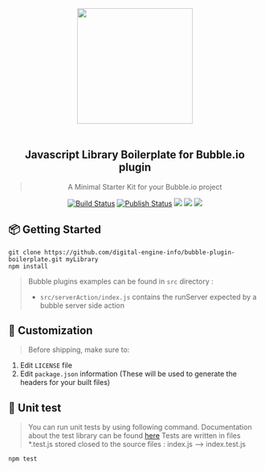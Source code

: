  <div align="center">
 <img align="center" width="230" style="margin-bottom: 20px" src="https://i.imgur.com/ssD3mvO.png" />
  <h2>Javascript Library Boilerplate for Bubble.io plugin</h2>
  <blockquote>A Minimal Starter Kit for your Bubble.io project</blockquote>
 
 <a href="https://github.com/digital-engine-info/bubble-plugin-boilerplate/actions"><img alt="Build Status" src="https://github.com/digital-engine-info/bubble-plugin-boilerplate/workflows/Build/badge.svg?color=green" /></a> <a href="https://github.com/digital-engine-info/bubble-plugin-boilerplate/actions"> <img alt="Publish Status" src="https://github.com/digital-engine-info/bubble-plugin-boilerplate/workflows/Publish/badge.svg?color=green" /></a> <img src="https://img.shields.io/david/digital-engine-info/bubble-plugin-boilerplate.svg" /> <a href="https://david-dm.org/digital-engine-info/bubble-plugin-boilerplate?type=dev"><img src="https://img.shields.io/david/dev/digital-engine-info/bubble-plugin-boilerplate.svg" /></a> <img src="https://api.dependabot.com/badges/status?host=github&repo=digital-engine-info/bubble-plugin-boilerplate" />
</div>

## 📦 Getting Started

```
git clone https://github.com/digital-engine-info/bubble-plugin-boilerplate.git myLibrary
npm install
```

> Bubble plugins examples can be found in `src` directory :
> - `src/serverAction/index.js` contains the runServer expected by a bubble server side action

## 💎 Customization

> Before shipping, make sure to:

1. Edit `LICENSE` file
2. Edit `package.json` information (These will be used to generate the headers for your built files)

## 🧪 Unit test

> You can run unit tests by using following command. Documentation about the test library can be found [here](https://jestjs.io/)
> Tests are written in files *.test.js stored closed to the source files : index.js --> index.test.js

```
npm test
```
